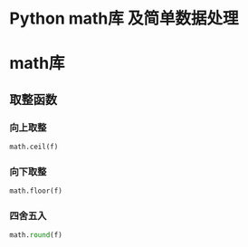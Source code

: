 # Python math库 及简单数据处理

# math库

## 取整函数

### 向上取整
```python
math.ceil(f)
```

### 向下取整
```python
math.floor(f)
```

### 四舍五入
```python
math.round(f)
```

